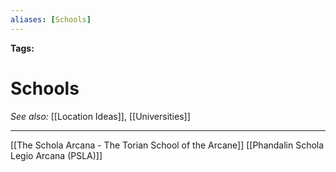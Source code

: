 ```yaml
---
aliases: [Schools]
---
```


**Tags:** 
# Schools
*See also:* [[Location Ideas]], [[Universities]]
___
[[The Schola Arcana - The Torian School of the Arcane]]
[[Phandalin Schola Legio Arcana (PSLA)]]